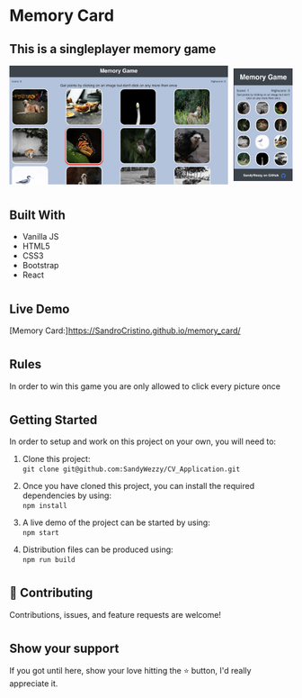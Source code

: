 # Memory Card

## This is a singleplayer memory game 

<div style="display:flex;justify-content:center;align-items:center;">
  <div style="margin-right:10px;">
    <img src="./src/assets/Screenshot.png" alt="screenshot of website" width="400" />
  </div>
  <div>
    <img src="./src/assets/Screenshot-mobile.png" alt="screenshot of website" width="" height='200' />
  </div>
</div>

#
## Built With 

- Vanilla JS
- HTML5
- CSS3
- Bootstrap
- React
#

## Live Demo

[Memory Card:]https://SandroCristino.github.io/memory_card/

#

## Rules
In order to win this game you are only allowed to click every picture once
#
## Getting Started

In order to setup and work on this project on your own, you will need to:

1. Clone this project:  
`git clone git@github.com:SandyWezzy/CV_Application.git`

2. Once you have cloned this project, you can install the required dependencies by using:  
`npm install`

3. A live demo of the project can be started by using:  
`npm start`

4. Distribution files can be produced using:  
`npm run build`

#
## 🤝 Contributing

Contributions, issues, and feature requests are welcome!
#
## Show your support

If you got until here, show your love hitting the ⭐️ button, I'd really appreciate it.
